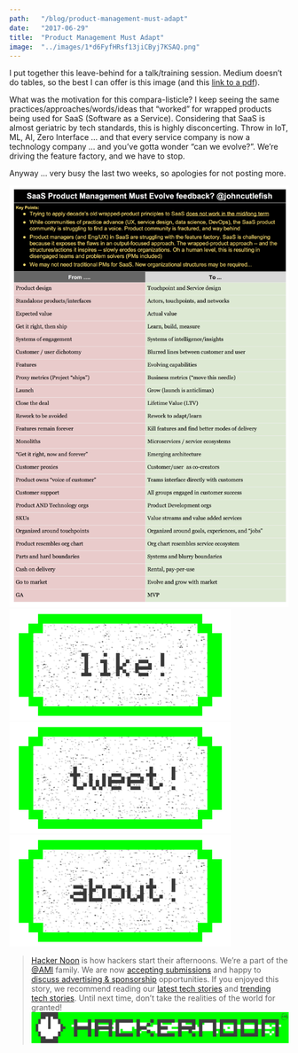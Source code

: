 ```yaml
---
path:	"/blog/product-management-must-adapt"
date:	"2017-06-29"
title:	"Product Management Must Adapt"
image:	"../images/1*d6FyfHRsf13jiCByj7KSAQ.png"
---
```


I put together this leave-behind for a talk/training session. Medium doesn’t do tables, so the best I can offer is this image (and this [link to a pdf](https://drive.google.com/file/d/0B04yoW1JFDHGUTk2eTVuTU9vcDg/view?usp=sharing)).

What was the motivation for this compara-listicle? I keep seeing the same practices/approaches/words/ideas that “worked” for wrapped products being used for SaaS (Software as a Service). Considering that SaaS is almost geriatric by tech standards, this is highly disconcerting. Throw in IoT, ML, AI, Zero Interface … and that every service company is now a technology company … and you’ve gotta wonder “can we evolve?”. We’re driving the feature factory, and we have to stop.

Anyway … very busy the last two weeks, so apologies for not posting more.

![](../images/1*d6FyfHRsf13jiCByj7KSAQ.png)[![](../images/1*0hqOaABQ7XGPT-OYNgiUBg.png)](http://bit.ly/HackernoonFB)[![](../images/1*Vgw1jkA6hgnvwzTsfMlnpg.png)](https://goo.gl/k7XYbx)[![](../images/1*gKBpq1ruUi0FVK2UM_I4tQ.png)](https://goo.gl/4ofytp)
> [Hacker Noon](http://bit.ly/Hackernoon) is how hackers start their afternoons. We’re a part of the [@AMI](http://bit.ly/atAMIatAMI) family. We are now [accepting submissions](http://bit.ly/hackernoonsubmission) and happy to [discuss advertising & sponsorship](mailto:partners@amipublications.com) opportunities.
> If you enjoyed this story, we recommend reading our [latest tech stories](http://bit.ly/hackernoonlatestt) and [trending tech stories](https://hackernoon.com/trending). Until next time, don’t take the realities of the world for granted!![](../images/1*35tCjoPcvq6LbB3I6Wegqw.jpeg)